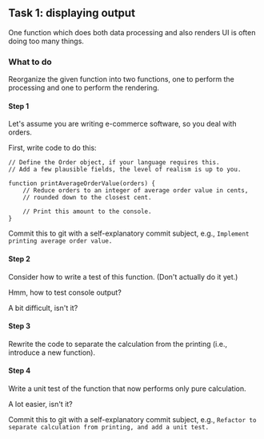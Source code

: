 ## Task 1: displaying output

One function which does both data processing and also renders UI is often doing too many things.

### What to do
Reorganize the given function into two functions, one to perform the processing and one to perform the rendering.

#### Step 1

Let's assume you are writing e-commerce software, so you deal with orders.

First, write code to do this:

```
// Define the Order object, if your language requires this.
// Add a few plausible fields, the level of realism is up to you.

function printAverageOrderValue(orders) {
	// Reduce orders to an integer of average order value in cents,
    // rounded down to the closest cent.

	// Print this amount to the console.
}
```

Commit this to git with a self-explanatory commit subject, e.g., `Implement printing average order value.`

#### Step 2
Consider how to write a test of this function. (Don't actually do it yet.)

Hmm, how to test console output?

A bit difficult, isn't it?

#### Step 3

Rewrite the code to separate the calculation from the printing (i.e., introduce a new function).

#### Step 4

Write a unit test of the function that now performs only pure calculation.

A lot easier, isn't it?

Commit this to git with a self-explanatory commit subject, e.g., `Refactor to separate calculation from printing, and add a unit test.`

